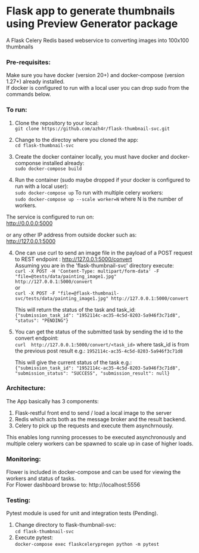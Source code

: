 # Flask app to generate thumbnails using Preview Generator package

A Flask Celery Redis based webservice to converting images into 100x100 thumbnails

### Pre-requisites:  

Make sure you have docker (version 20+) and docker-compose (version 1.27+) already installed.  
If docker is configured to run with a local user you can drop sudo from the commands below. 

### To run:

1. Clone the repository to your local:  
    `git clone https://github.com/azh4r/flask-thumbnail-svc.git`

2. Change to the directoy where you cloned the app:  
    `cd flask-thumbnail-svc`

2. Create the docker container locally, you must have docker and docker-componse installed already:  
    `sudo docker-compose build`

3. Run the container (sudo maybe dropped if your docker is configured to run with a local user):  
    `sudo docker-compose up`
    To run with multiple celery workers:  
    `sudo docker-compose up --scale worker=N`
    where N is the number of workers.

The service is configured to run on:   
    http://0.0.0.0:5000

or any other IP address from outside docker such as:  
    http://127.0.0.1:5000 

4. One can use curl to send an image file in the payload of a POST request to REST endpoint : http://127.0.0.1:5000/convert  
    Assuming you are in the 'flask-thumbnail-svc' directory execute:  
    `curl -X POST -H 'Content-Type: multipart/form-data' -F "file=@tests/data/painting_image1.jpg" http://127.0.0.1:5000/convert`  
    or  
    `curl -X POST -F "file=@flask-thumbnail-svc/tests/data/painting_image1.jpg" http://127.0.0.1:5000/convert`  

    This will return the status of the task and task_id:  
    `{"submission_task_id": "1952114c-ac35-4c5d-8203-5a946f3c71d8", "status": "PENDING"}`

5. You can get the status of the submitted task by sending the id to the convert endpoint:  
    `curl  http://127.0.0.1:5000/convert/<task_id>` where task_id is from the previous post result e.g.: `1952114c-ac35-4c5d-8203-5a946f3c71d8`  

    This will give the current status of the task e.g.:  
    `{"submission_task_id": "1952114c-ac35-4c5d-8203-5a946f3c71d8", "submission_status": "SUCCESS", "submission_result": null}`

### Architecture:

The App basically has 3 components:
1. Flask-restful front end to send / load a local image to the server
2. Redis which acts both as the message broker and the result backend.
3. Celery to pick up the requests and execute them asynchrnously. 

This enables long running processes to be executed asynchronously and multiple celery workers can be spawned to scale up in case of higher loads.

### Monitoring:

Flower is included in docker-compose and can be used for viewing the workers and status of tasks.  
For Flower dashboard browse to: http://localhost:5556


### Testing:

Pytest module is used for unit and integration tests (Pending).  
1. Change directory to flask-thumbnail-svc:  
    `cd flask-thumbnail-svc`
2. Execute pytest:  
    `docker-compose exec flaskcelerypregen python -m pytest`
